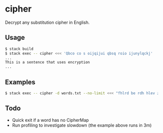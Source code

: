 # cipher

Decrypt any substitution cipher in English.

## Usage

```bash
$ stack build
$ stack exec -- cipher <<< 'Qbco co s oijqijui qbsq roio ijunylqckj'
...
This is a sentence that uses encryption
...
```

## Examples

```bash
$ stack exec -- cipher -d words.txt --no-limit <<< "fhlrd be rdh hlev zlur, rdh dluf zlur be xbmbgo lgf wgcybgo vcj acjxf sh ec kjad kcuh rdhg vcj'uh ybxxbgo rc sh."
```

## Todo

* Quick exit if a word has no CipherMap
* Run profiling to investigate slowdown (the example above runs in 3m)
